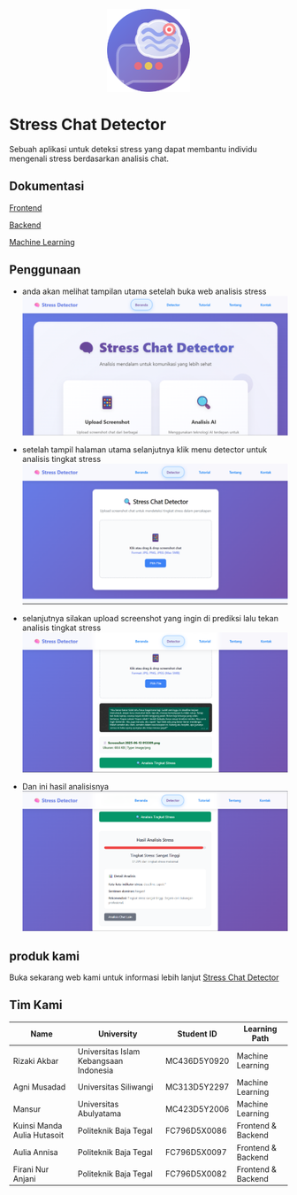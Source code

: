 <p align="center">
    <img src="/img/logo_hd_whitebg.png" height="150">
</p>

# Stress Chat Detector
Sebuah aplikasi untuk deteksi stress yang dapat membantu individu mengenali stress berdasarkan analisis chat.

## Dokumentasi
[Frontend](https://github.com/capstone-project-analisis-sentiment/deteksi-stress-dengan-analisis-chat-dan-sentiment/tree/main/Frontend)

[Backend](https://github.com/capstone-project-analisis-sentiment/deteksi-stress-dengan-analisis-chat-dan-sentiment/tree/main/Backend)

[Machine Learning](https://github.com/capstone-project-analisis-sentiment/deteksi-stress-dengan-analisis-chat-dan-sentiment/tree/main/Machine-Learning)


## Penggunaan
- anda akan melihat tampilan utama setelah buka web analisis stress<br>
![Landing Page](/img/utama.png)

- setelah tampil halaman utama selanjutnya klik menu detector untuk analisis tingkat stress <br>
![Login Page](/img/detector.png)

- selanjutnya silakan upload screenshot yang ingin di prediksi lalu tekan analisis tingkat stress<br>
![Analisis Now!](/img/prediksi.png)

- Dan ini hasil analisisnya <br>
![Result](img/hasil.png)

## produk kami
Buka sekarang web kami untuk informasi lebih lanjut [Stress Chat Detector](https://stress-chat-detector.vercel.app/) <br>

## Tim Kami
| Name              | University                             | Student ID    | Learning Path      |
|-------------------|----------------------------------------|---------------|--------------------|
| Rizaki Akbar      | Universitas Islam Kebangsaan Indonesia | MC436D5Y0920  | Machine Learning   |
| Agni Musadad      | Universitas Siliwangi                  | MC313D5Y2297  | Machine Learning   |
| Mansur            | Universitas Abulyatama                 | MC423D5Y2006  | Machine Learning   |
| Kuinsi Manda Aulia Hutasoit  | Politeknik Baja Tegal       | FC796D5X0086  | Frontend & Backend |
| Aulia Annisa      | Politeknik Baja Tegal                  | FC796D5X0097  | Frontend & Backend |
| Firani Nur Anjani | Politeknik Baja Tegal                  | FC796D5X0082  | Frontend & Backend |
